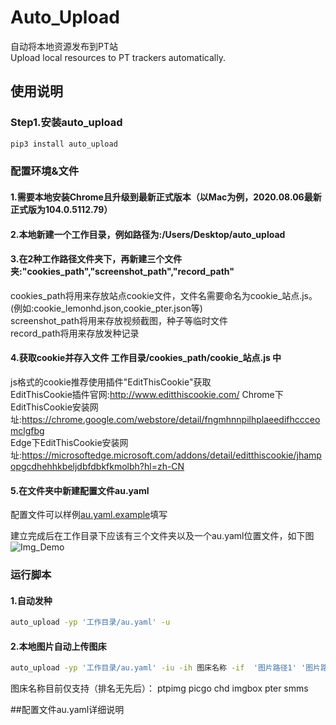 # Auto_Upload  
自动将本地资源发布到PT站  
Upload local resources to PT trackers automatically.  

## 使用说明  
### Step1.安装auto_upload 
``` bash 
pip3 install auto_upload  
```
### 配置环境&文件  
#### 1.需要本地安装Chrome且升级到最新正式版本（以Mac为例，2020.08.06最新正式版为104.0.5112.79）  

#### 2.本地新建一个工作目录，例如路径为:/Users/Desktop/auto_upload  

#### 3.在2种工作路径文件夹下，再新建三个文件夹:"cookies_path","screenshot_path","record_path"  
cookies_path将用来存放站点cookie文件，文件名需要命名为cookie_站点.js。(例如:cookie_lemonhd.json,cookie_pter.json等)  
screenshot_path将用来存放视频截图，种子等临时文件  
record_path将用来存放发种记录 

#### 4.获取cookie并存入文件 工作目录/cookies_path/cookie_站点.js 中  
js格式的cookie推荐使用插件"EditThisCookie"获取  
EditThisCookie插件官网:http://www.editthiscookie.com/
Chrome下EditThisCookie安装网址:https://chrome.google.com/webstore/detail/fngmhnnpilhplaeedifhccceomclgfbg  
Edge下EditThisCookie安装网址:https://microsoftedge.microsoft.com/addons/detail/editthiscookie/jhampopgcdhehhkbeljdbfdbkfkmolbh?hl=zh-CN  

#### 5.在文件夹中新建配置文件au.yaml
配置文件可以样例[au.yaml.example](https://github.com/dongshuyan/Auto_Upload/blob/main/au.yaml.example)填写  

建立完成后在工作目录下应该有三个文件夹以及一个au.yaml位置文件，如下图  
![Img_Demo](https://img.picgo.net/2022/08/06/dir.jpg)

### 运行脚本
#### 1.自动发种
``` bash
auto_upload -yp '工作目录/au.yaml' -u
```

#### 2.本地图片自动上传图床
``` bash
auto_upload -yp '工作目录/au.yaml' -iu -ih 图床名称 -if  '图片路径1' '图片路径2'
```
图床名称目前仅支持（排名无先后）：
ptpimg
picgo
chd
imgbox
pter
smms

##配置文件au.yaml详细说明






